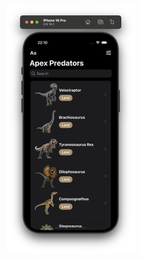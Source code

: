 <img src="https://github.com/Bardashevsky/JPApexPredators/blob/main/JPApexPredators/PreviewImages/1.png?raw=true" width="300"/>
